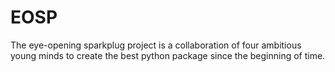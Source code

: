 # EOSP
The eye-opening sparkplug project is a collaboration of four ambitious young minds to create the best python package since the beginning of time.
